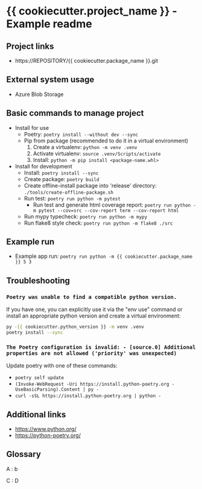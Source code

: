 # {{ cookiecutter.project_name }} - Example readme

## Project links

- https://REPOSITORY/{{ cookiecutter.package_name }}.git


## External system usage

- Azure Blob Storage


## Basic commands to manage project

- Install for use
    - Poetry: `poetry install --without dev --sync`
    - Pip from package (recommended to do it in a virtual environment)
        1. Create a virtualenv: `python -m venv .venv`
        2. Activate virtualenv: `source .venv/Scripts/activate`
        3. Install: `python -m pip install <package-name.whl>`
- Install for development
    - Install: `poetry install --sync`
    - Create package: `poetry build`
    - Create offline-install package into 'release' directory: `./tools/create-offline-package.sh`
    - Run test: `poetry run python -m pytest`
        - Run test and generate html coverage report: `poetry run python -m pytest --cov=src --cov-report term --cov-report html`
    - Run mypy typecheck: `poetry run python -m mypy`
    - Run flake8 style check: `poetry run python -m flake8 ./src`


## Example run

- Example app run: `poetry run python -m {{ cookiecutter.package_name }} 5 3`


## Troubleshooting

### `Poetry was unable to find a compatible python version.`

If you have one, you can explicitly use it via the "env use" command or install an appropriate python version and create a virtual environment:

```bash
py -{{ cookiecutter.python_version }} -m venv .venv
poetry install --sync
```


### `The Poetry configuration is invalid: - [source.0] Additional properties are not allowed ('priority' was unexpected)`

Update poetry with one of these commands:
- `poetry self update`
- `(Invoke-WebRequest -Uri https://install.python-poetry.org -UseBasicParsing).Content | py -`
- `curl -sSL https://install.python-poetry.org | python -`


## Additional links

- https://www.python.org/
- https://python-poetry.org/

## Glossary

A
: b

C
: D
